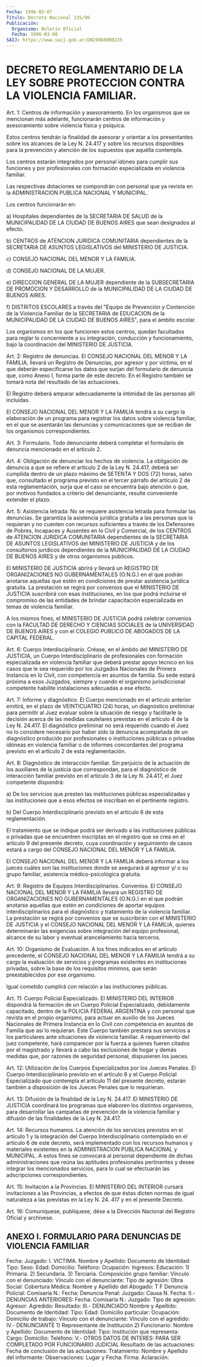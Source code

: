 ```yaml
---
Fecha: 1996-03-07
Título: Decreto Nacional 235/96
Publicación:
  Organismo: Boletín Oficial
  Fecha: 1996-03-08
SAIJ: https://www.saij.gob.ar/DN19960000235
---
```

# DECRETO REGLAMENTARIO DE LA LEY SOBRE PROTECCION CONTRA LA VIOLENCIA FAMILIAR.

<a id="1"></a>
Art. 1:  Centros  de  información  y  asesoramiento. En  los organismos  que se mencionan más adelante, funcionarán  centros  de información y  asesoramiento  sobre  violencia  física  y  psíquica.

Estos  centros  tendrán  la finalidad de asesorar y orientar a  los presentantes sobre los alcances  de  la  Ley  N. 24.417 y sobre los recursos disponibles para la prevención y atención de los supuestos que aquélla contempla.

Los centros estarán integrados por personal idóneo para cumplir sus funciones  y  por  profesionales  con  formación  especializada  en violencia familiar.

Las  respectivas  dotaciones  se  compondrán  con personal  que  ya revista  en la  ADMINISTRACION  PUBLICA  NACIONAL  Y   MUNICIPAL.

Los centros funcionarán en:

a)  Hospitales  dependientes  de  la  SECRETARIA  DE  SALUD  de  la MUNICIPALIDAD  DE LA CIUDAD DE BUENOS AIRES que sean designados  al efecto.

b) CENTROS de ATENCION  JURIDICA  COMUNITARIA  dependientes  de  la SECRETARIA  DE  ASUNTOS  LEGISLATIVOS  del MINISTERIO DE JUSTICIA.

c) CONSEJO NACIONAL DEL MENOR Y LA FAMILIA.

d) CONSEJO NACIONAL DE LA MUJER.

e) DIRECCION GENERAL DE LA MUJER dependiente de la SUBSECRETARIA DE PROMOCION Y DESARROLLO de la MUNICIPALIDAD  DE  LA CIUDAD DE BUENOS AIRES.

f)  DISTRITOS  ESCOLARES  a  través  del  "Equipo  de Prevención  y Contención de la Violencia Familiar de la SECRETARIA  de  EDUCACION de  la MUNICIPALIDAD DE LA CIUDAD DE BUENOS AIRES", para el  ámbito escolar.

Los  organismos    en  los  que  funcionen  estos  centros,  quedan facultados para reglar lo concerniente a su integración, conducción y funcionamiento, bajo la coordinación del MINISTERIO DE JUSTICIA.

<a id="2"></a>
Art. 2: Registro de  denuncias. El CONSEJO NACIONAL DEL MENOR Y LA FAMILIA,  llevará un Registro  de  Denuncias,  por  agresor  y  por víctima, en  el  que deberán especificarse los datos que surjan del formulario de denuncia  que,  como  Anexo  I,  forma  parte de este decreto. En el Registro también se tomará nota del resultado de las actuaciones.

El  Registro  deberá  amparar  adecuadamente  la  intimidad de  las personas allí incluidas.

El  CONSEJO NACIONAL DEL MENOR Y LA FAMILIA tendrá a  su  cargo  la elaboración de un programa para registrar los datos sobre violencia familiar, en el que se asentarán las denuncias y comunicaciones que se reciban de los organismos correspondientes.

<a id="3"></a>
Art.  3:  Formulario.  Todo  denunciante  deberá  completar  el formulario de denuncia mencionado en el artículo 2.

<a id="4"></a>
Art. 4:  Obligación  de  denunciar  los  hechos  de  violencia. La obligación de denuncia a que se refiere el artículo 2 de la Ley N. 24.417, deberá ser cumplida dentro de un plazo máximo de SETENTA Y DOS  (72)  horas,  salvo que, consultado el programa previsto en el tercer párrafo del artículo  2 de esta reglamentación, surja que el caso se encuentra bajo atención  o  que,  por  motivos  fundados  a criterio  del  denunciante, resulte conveniente extender el plazo.

<a id="5"></a>
Art. 5: Asistencia letrada: No se requiere asistencia letrada para formular  las  denuncias.   Se  garantiza  la  asistencia  jurídica gratuita a las personas que  la requieran y no cuenten con recursos suficientes  a  través de los Defensores  de  Pobres,  Incapaces  y Ausentes en lo Civil  y  Comercial,  de  los  CENTROS  de  ATENCION JURIDICA  COMUNITARIA  dependientes  de  la  SECRETARIA  DE ASUNTOS LEGISLATIVOS  del  MINISTERIO  DE  JUSTICIA  y  de los consultorios jurídicos dependientes de la MUNICIPALIDAD DE LA  CIUDAD  DE BUENOS AIRES y de otros organismos públicos.

El   MINISTERIO  DE  JUSTICIA  abrirá  y  llevará  un  REGISTRO  DE ORGANIZACIONES   NO  GUBERNAMENTALES  (O.N.G.)  en  el  que  podrán anotarse aquellas  que  estén  en condiciones de prestar asistencia jurídica gratuita. La prestación  se  regirá  por  convenios que el MINISTERIO  DE JUSTICIA suscribirá con esas instituciones,  en  los que podrá incluirse  el  compromiso de  las  entidades  de brindar capacitación    especializada  en  temas  de  violencia  familiar.

A  los mismos fines,  el  MINISTERIO  DE  JUSTICIA  podrá  celebrar convenios  con  la  FACULTAD  DE  DERECHO Y CIENCIAS SOCIALES de la UNIVERSIDAD DE BUENOS AIRES y con el COLEGIO PUBLICO DE ABOGADOS DE LA CAPITAL FEDERAL.

<a id="6"></a>
Art.  6: Cuerpo Interdisciplinario.  Créase,  en  el  ámbito  del MINISTERIO DE JUSTICIA, un Cuerpo Interdisciplinario de profesionales con formación especializada en violencia familiar que deberá prestar  apoyo técnico en los casos que le sea requerido por los Juzgados Nacionales  de  Primera  Instancia  en  lo  Civil, con competencia  en asuntos de familia. Su sede estará próxima  a  esos Juzgados, siempre  y  cuando el organismo jurisdiccional competente habilite instalaciones adecuadas a ese efecto.

<a id="7"></a>
Art. 7: Informe y diagnóstico. El Cuerpo mencionado en el artículo anterior  emitirá, en el  plazo  de  VEINTICUATRO  (24)  horas,  un diagnóstico  preliminar  para  permitir  al  Juez  evaluar sobre la situación de riesgo y facilitarle la decisión acerca de las medidas cautelares  previstas en  el  artículo  4  de la Ley N. 24.417. El diagnóstico  preliminar  no será requerido cuando  el  Juez  no  lo considere necesario por haber  sido  la  denuncia  acompañada de un diagnóstico producido por profesionales o instituciones  públicas o privadas  idóneas  en violencia familiar o de informes concordantes del programa previsto  en  el  artículo  2 de esta reglamentación.

<a id="8"></a>
Art. 8: Diagnóstico de interacción familiar.  Sin  perjuicio de la actuación  de los auxiliares de la justicia que correspondan,  para el diagnóstico de interacción familiar previsto en el artículo 3 de la Ley N. 24.417, el Juez competente dispondrá:

a)  De  los  servicios   que  presten  las  instituciones  públicas especializadas y las instituciones  que a esos efectos se inscriban en el pertinente registro.

b) Del Cuerpo Interdisciplinario previsto  en el artículo 6 de esta reglamentación.

El tratamiento que se indique podrá ser derivado a las instituciones públicas o privadas que se encuentren  inscriptas  en el registro que se crea en el artículo 9 del presente decreto, cuya coordinación  y  seguimiento  de  casos  estará a cargo del CONSEJO NACIONAL DEL MENOR Y LA FAMILIA.

El CONSEJO NACIONAL DEL MENOR Y LA FAMILIA  deberá  informar  a los jueces cuáles son las instituciones donde se asegurará al agresor y/ o  su  grupo  familiar,  asistencia  médico-psicológica  gratuita.

<a id="9"></a>
Art.  9:  Registro de Equipos Interdisciplinarios. Convenios.  El CONSEJO NACIONAL  DEL  MENOR  Y  LA  FAMILIA llevará un REGISTRO DE ORGANIZACIONES  NO  GUBERNAMENTALES  (O.N.G.)   en  el  que  podrán anotarse aquellas  que  estén en condiciones de aportar    equipos interdisciplinarios  para  el   diagnóstico  y  tratamiento  de  la violencia familiar. La prestación  se  regirá  por convenios que se suscribirán con el MINISTERIO DE JUSTICIA y el CONSEJO NACIONAL DEL MENOR  Y  LA  FAMILIA, quienes determinarán las exigencias    sobre integración del  equipo profesional, alcance de su labor y eventual arancelamiento hacia terceros.

<a id="10"></a>
Art. 10:  Organismo  de  Evaluación.  A  los fines indicados en el artículo precedente, el CONSEJO NACIONAL DEL  MENOR  Y  LA  FAMILIA tendrá a su cargo la evaluación de servicios y programas existentes en instituciones privadas, sobre la base de los requisitos mínimos, que serán preestablecidos por ese organismo.

Igual cometido cumplirá con relación a las instituciones públicas.

<a id="11"></a>
Art.  11:  Cuerpo  Policial  Especializado.  El  MINISTERIO  DEL INTERIOR dispondrá la formación de un Cuerpo Policial Especializado, debidamente capacitado, dentro de la POLICIA FEDERAL ARGENTINA  y  con personal que revista en el propio organismo, para actuar en auxilio  de los Jueces Nacionales de Primera Instancia en lo  Civil  con  competencia  en  asuntos  de  Familia  que  así  lo requieran.  Este  Cuerpo  también  prestará  sus  servicios  a  los particulares ante situaciones de violencia familiar. A requerimiento del juez  competente, hará comparecer por la fuerza a quienes fueren citados por  el  magistrado  y  llevará  a  cabo las exclusiones  de hogar y demás medidas que, por razones de seguridad personal, dispusieren los jueces.

<a id="12"></a>
Art. 12: Utilización de los Cuerpos Especializados por los Jueces Penales. El Cuerpo  Interdisciplinario  previsto en el artículo 6 y el Cuerpo Policial Especializado que contempla  el  artículo 11 del presente  decreto,  estarán  también  a  disposición de los  Jueces Penales que lo requirieran.

<a id="13"></a>
Art.  13:  Difusión  de  la finalidad de la  Ley  N. 24.417.  El MINISTERIO DE JUSTICIA coordinará  los  programas  que elaboren los distintos organismos, para desarrollar las campañas  de  prevención de la violencia familiar y difusión de las finalidades de la Ley N. 24.417.

<a id="14"></a>
Art. 14: Recursos humanos. La atención de los servicios previstos en  el  artículo  1  y la integración del Cuerpo Interdisciplinario contemplado en el artículo 6 de este decreto, será implementado con los recursos humanos y  materiales  existentes en la ADMINISTRACION PUBLICA  NACIONAL  y  MUNICIPAL.  A estos  fines  se  convocará  al personal  dependiente  de  dichas administraciones  que  reúna  las aptitudes profesionales pertinentes y desee integrar los mencionados servicios, para lo cual se efectuarán las adscripciones correspondientes.

<a id="15"></a>
Art. 15: Invitación a la Provincias.  El  MINISTERIO DEL INTERIOR cursará  invitaciones  a  las Provincias, a efectos  de  que  éstas dicten normas de igual naturaleza  a las previstas en la Ley N. 24. 417 y en el presente Decreto.

<a id="16"></a>
Art. 16: Comuníquese, publíquese, dése a la  Dirección  Nacional del Registro  Oficial  y  archívese.

## ANEXO I. FORMULARIO PARA DENUNCIAS DE VIOLENCIA FAMILIAR

<a id="1"></a>
Fecha:                       Juzgado:  I. VICTIMA.  Nombre  y  Apellido:         Documento  de  Identidad:       Tipo:  Sexo:          Edad:         Domicilio:  Teléfono:  Ocupación:                   Ingresos:  Educación:   1) Primaria.     2) Secundaria.      3) Terciaria.  Composición grupo familiar:  Vínculo con el denunciado:  Vínculo con el denunciante:  Tipo de agresión:  Obra Social:  Cobertura Médica:  Nombre y Apellido del Abogado:          T           F  Denuncia  Policial:            Comisaría N.:         Fecha:  Denuncia Penal:              Juzgado:        Causa N.          Fecha:   II.-  DENUNCIAS  ANTERIORES:   Fecha:  Comisaría N.:                		Juzgado:  Tipo de agresión:  Agresor:  Agredido:  Resultado:  III.- DENUNCIADO  Nombre y Apellido:  Documento  de  Identidad:           Tipo:  Edad:  Domicilio  particular:  Ocupación:  Domicilio de trabajo:  Vínculo  con  el  denunciante:  Vínculo  con  el agredido:   IV.- DENUNCIANTE                 1) Representante de Institución                                  2) Funcionario:   Nombre y  Apellido:  Documento  de  Identidad:                      Tipo:  Institución que representa:                    Cargo:  Domicilio:                                     Teléfono:   V.-  OTROS DATOS DE INTERES:             PARA SER COMPLETADO POR FUNCIONARIO JUDICIAL   Resultado de  las  actuaciones:  Fecha  de  conclusión de las actuaciones:  Tratamiento:  Nombre y Apellido del informante:  Observaciones:  Lugar y Fecha:                            Firma:                           Aclaración: